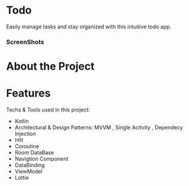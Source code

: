 # Todo

Easily manage tasks and stay organized with this intuitive todo app.

### ScreenShots

# About the Project



# Features
Techs & Tools used in this project:
* Kotlin
* Architectural & Design Patterns: MVVM , Single Acitvity , Dependecy Injection
* Hilt
* Coroutine
* Room DataBase
* Navigtion Component
* DataBinding
* ViewModel
* Lottie
